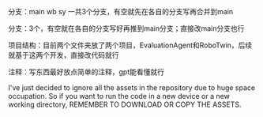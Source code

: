 分支：main wb sy 一共3个分支，有空就先在各自的分支写再合并到main

分支：3个，有空就在各自的分支写好再推到main分支；直接改main分支也行

项目结构：目前两个文件夹放了两个项目，EvaluationAgent和RoboTwin，后续就基于这两个开发，直接改代码就行

注释：写东西最好放点简单的注释，gpt能看懂就行

I've just decided to ignore all the assets in the repository due to huge space occupation. So if you want to run the code in a new device or a new working directory, REMEMBER TO DOWNLOAD OR COPY THE ASSETS.